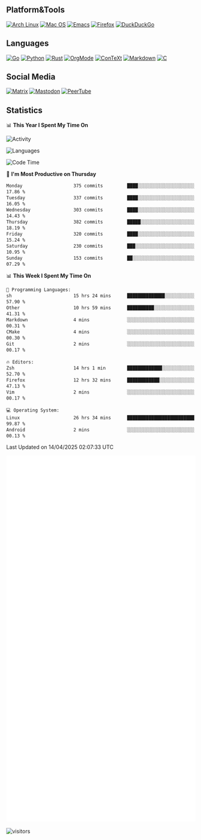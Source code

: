 ## Platform&Tools

[![Arch Linux](https://img.shields.io/badge/ArchLinux-1793D1?logo=arch-linux&logoColor=fff&style=flat-square)](https://archlinux.org/)
[![Mac OS](https://img.shields.io/badge/MacOS-000000?style=flat-square&logo=macos&logoColor=F0F0F0)](https://www.apple.com/macos/)
[![Emacs](https://img.shields.io/badge/Emacs-%237F5AB6.svg?&style=flat-square&logo=gnu-emacs&logoColor=white)](https://www.gnu.org/software/emacs/)
[![Firefox](https://img.shields.io/badge/Firefox-FF7139?style=flat-square&logo=Firefox-Browser&logoColor=white)](https://firefox.com/)
[![DuckDuckGo](https://img.shields.io/badge/DuckDuckGo-DE5833?style=flat-square&logo=DuckDuckGo&logoColor=white)](https://duckduckgo.com/)

## Languages

[![Go](https://img.shields.io/badge/Golang-%2300ADD8.svg?style=flat-square&logo=go&logoColor=white)](https://golang.org/)
[![Python](https://img.shields.io/badge/Python-3670A0?style=flat-square&logo=python&logoColor=ffdd54)](https://www.python.org/)
[![Rust](https://img.shields.io/badge/Rust-%23000000.svg?style=flat-square&logo=rust&logoColor=white)](https://www.rust-lang.org/)
[![OrgMode](https://img.shields.io/badge/OrgMode-%23000000.svg?style=flat-square&logo=org&logoColor=white)](https://orgmode.org/)
[![ConTeXt](https://img.shields.io/badge/ConTeXt-%23008080.svg?style=flat-square&logo=latex&logoColor=white)](https://contextgarden.net/)
[![Markdown](https://img.shields.io/badge/MarkDown-%23000000.svg?style=flat-square&logo=markdown&logoColor=white)](https://daringfireball.net/projects/markdown/)
[![C](https://img.shields.io/badge/C-%2300599C.svg?style=flat-square&logo=c&logoColor=white)](https://www.iso.org/standard/74528.html)

## Social Media
<!--[![Telegram](https://img.shields.io/badge/SteamedFish-2CA5E0?style=social&logo=telegram&logoColor=white)](https://t.me/SteamedFish)-->

[![Matrix](https://img.shields.io/badge/SteamedFish-2CA5E0?style=social&logo=matrix&logoColor=black)](https://matrix.to/#/@i:steamedfish.org)
[![Mastodon](https://img.shields.io/mastodon/follow/109596467238113271?domain=https%3A%2F%2Fmastodon.steamedfish.org%2F&style=social)](https://steamedfish.org/@SteamedFish)
[![PeerTube](https://img.shields.io/badge/PeerTube-23000000.svg?logo=peertube&style=social)](https://peertube.steamedfish.org/)

## Statistics


📊 **This Year I Spent My Time On** 

![Activity](https://wakatime.com/share/@SteamedFish/7529f30a-f1b7-40a4-8d09-e6d855cb7a13.png)

![Languages](https://wakatime.com/share/@SteamedFish/1c5e5366-0e9e-40d8-ac85-d630f61b69c6.svg)

<!--START_SECTION:waka-->
![Code Time](http://img.shields.io/badge/Code%20Time-4%2C454%20hrs%2046%20mins-blue)

📅 **I'm Most Productive on Thursday** 

```text
Monday                   375 commits         ████░░░░░░░░░░░░░░░░░░░░░   17.86 % 
Tuesday                  337 commits         ████░░░░░░░░░░░░░░░░░░░░░   16.05 % 
Wednesday                303 commits         ████░░░░░░░░░░░░░░░░░░░░░   14.43 % 
Thursday                 382 commits         █████░░░░░░░░░░░░░░░░░░░░   18.19 % 
Friday                   320 commits         ████░░░░░░░░░░░░░░░░░░░░░   15.24 % 
Saturday                 230 commits         ███░░░░░░░░░░░░░░░░░░░░░░   10.95 % 
Sunday                   153 commits         ██░░░░░░░░░░░░░░░░░░░░░░░   07.29 % 
```


📊 **This Week I Spent My Time On** 

```text
💬 Programming Languages: 
sh                       15 hrs 24 mins      ██████████████░░░░░░░░░░░   57.90 % 
Other                    10 hrs 59 mins      ██████████░░░░░░░░░░░░░░░   41.31 % 
Markdown                 4 mins              ░░░░░░░░░░░░░░░░░░░░░░░░░   00.31 % 
CMake                    4 mins              ░░░░░░░░░░░░░░░░░░░░░░░░░   00.30 % 
Git                      2 mins              ░░░░░░░░░░░░░░░░░░░░░░░░░   00.17 % 

🔥 Editors: 
Zsh                      14 hrs 1 min        █████████████░░░░░░░░░░░░   52.70 % 
Firefox                  12 hrs 32 mins      ████████████░░░░░░░░░░░░░   47.13 % 
Vim                      2 mins              ░░░░░░░░░░░░░░░░░░░░░░░░░   00.17 % 

💻 Operating System: 
Linux                    26 hrs 34 mins      █████████████████████████   99.87 % 
Android                  2 mins              ░░░░░░░░░░░░░░░░░░░░░░░░░   00.13 % 
```


 Last Updated on 14/04/2025 02:07:33 UTC
<!--END_SECTION:waka-->


![Metrics](https://github.com/SteamedFish/SteamedFish/blob/master/github-metrics.svg)


![visitors](https://visitor-badge.laobi.icu/badge?page_id=SteamedFish.SteamedFish)
